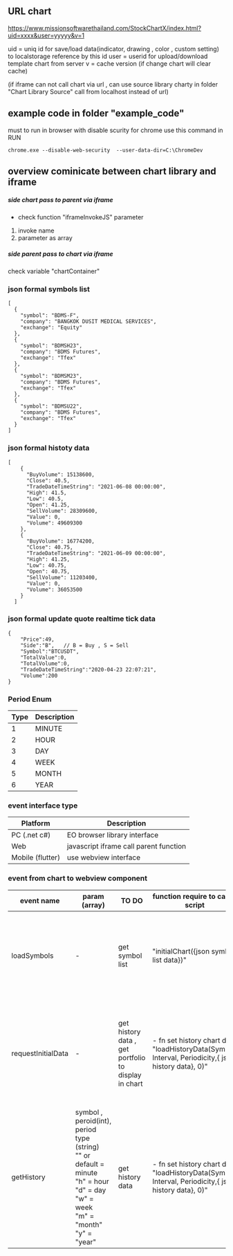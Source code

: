## URL chart 
https://www.missionsoftwarethailand.com/StockChartX/index.html?uid=xxxx&user=yyyyy&v=1

uid = uniq id for save/load data(indicator, drawing , color , custom setting) to localstorage reference by this id
user = userid for upload/download template chart from server
v = cache version (if change chart will clear cache)

(if iframe can not call chart via url , can use source library charty in folder "Chart Library Source" call from localhost instead of url)

## example code in folder "example_code"
must to run in browser with disable scurity
for chrome use this command in RUN 
```
chrome.exe --disable-web-security  --user-data-dir=C:\ChromeDev 
```

## overview cominicate between chart library and iframe 
##### side chart pass to parent via iframe
- check function "iframeInvokeJS"
parameter
1. invoke name
2. parameter as array

##### side parent pass to chart via iframe
check variable "chartContainer"

### json formal symbols list
```
[
  {
    "symbol": "BDMS-F",
    "company": "BANGKOK DUSIT MEDICAL SERVICES",
    "exchange": "Equity"
  },
  {
    "symbol": "BDMSH23",
    "company": "BDMS Futures",
    "exchange": "Tfex"
  },
  {
    "symbol": "BDMSM23",
    "company": "BDMS Futures",
    "exchange": "Tfex"
  },
  {
    "symbol": "BDMSU22",
    "company": "BDMS Futures",
    "exchange": "Tfex"
  }
]
```

### json formal histoty data
```
[
    {
      "BuyVolume": 15138600,
      "Close": 40.5,
      "TradeDateTimeString": "2021-06-08 00:00:00",
      "High": 41.5,
      "Low": 40.5,
      "Open": 41.25,
      "SellVolume": 28309600,
      "Value": 0,
      "Volume": 49609300
    },
    {
      "BuyVolume": 16774200,
      "Close": 40.75,
      "TradeDateTimeString": "2021-06-09 00:00:00",
      "High": 41.25,
      "Low": 40.75,
      "Open": 40.75,
      "SellVolume": 11203400,
      "Value": 0,
      "Volume": 36053500
    }
  ]
```

### json formal update quote realtime tick data
```
{
	"Price":49,
	"Side":"B",   // B = Buy , S = Sell
	"Symbol":"BTCUSDT",
	"TotalValue":0,
	"TotalVolume":0,
	"TradeDateTimeString":"2020-04-23 22:07:21",
	"Volume":200
}
```

### Period Enum
| Type  | Description  |
| ------------ | ------------ |
|  1 | MINUTE  |
|  2 |  HOUR |
|  3 | DAY  |
|  4 | WEEK  |
|  5 |  MONTH |
|  6 |  YEAR |

### event interface type
| Platform         | Description                            |
| ---------------- | -------------------------------------- |
| PC (.net c#)     | EO browser library interface           |
| Web              | javascript iframe call parent function |
| Mobile (flutter) | use webview interface                  |


### event from chart to webview component
| event name         | param (array)                                                                                                                                        | TO DO                                                | function require to call js script                                                                       | description                                                                                                                        |
| ------------------ | ---------------------------------------------------------------------------------------------------------------------------------------------------- | ---------------------------------------------------- | -------------------------------------------------------------------------------------------------------- | ---------------------------------------------------------------------------------------------------------------------------------- |
| loadSymbols        | \-                                                                                                                                                   | get symbol list                                      | "initialChart({json symbol list data})"                                                                  | first event after chart load code complete , chart will auto send this event for require to init symbol list                       |
| requestInitialData | \-                                                                                                                                                   | get history data , get portfolio to display in chart | \- fn set history chart data<br>"loadHistoryData(Symbol, Interval, Periodicity,{ json history data}, 0)" | event after call script js  "initialChart" , after process symbollist from load symbols complete , chart will auto send this event |
| getHistory         | symbol ,<br>peroid(int),<br>period type (string)<br>"" or default = minute<br>"h" = hour<br>"d" = day<br>"w" = week<br>"m" = "month"<br>"y" = "year" | get history data                                     | \- fn set history chart data<br>"loadHistoryData(Symbol, Interval, Periodicity,{ json history data}, 0)" | event at change symbol , time frame in chart                                                                                       |
